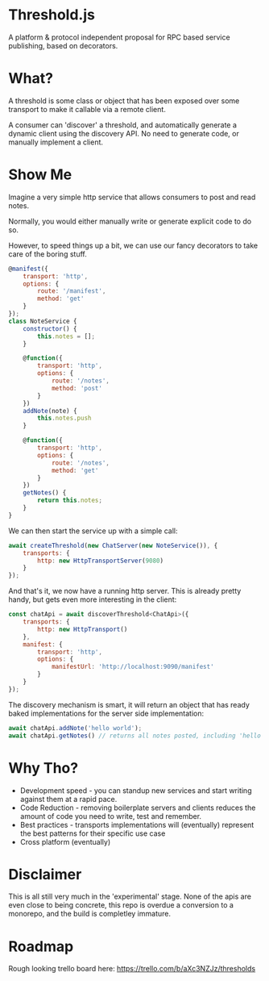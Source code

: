 # Threshold.js
A platform & protocol independent proposal for RPC based service publishing, based on decorators.

# What?

A threshold is some class or object that has been exposed over some transport to make it callable via a remote client. 

A consumer can 'discover' a threshold, and automatically generate a dynamic client using the discovery API. No need to generate code, or manually implement a client.

# Show Me

Imagine a very simple http service that allows consumers to post and read notes.

Normally, you would either manually write or generate explicit code to do so.

However, to speed things up a bit, we can use our fancy decorators to take care of the boring stuff.

```js
@manifest({
    transport: 'http',
    options: {
        route: '/manifest',
        method: 'get'
    }
});
class NoteService {
    constructor() {
        this.notes = [];
    }

    @function({
        transport: 'http',
        options: {
            route: '/notes',
            method: 'post'
        }
    })
    addNote(note) {
        this.notes.push
    }

    @function({
        transport: 'http',
        options: {
            route: '/notes',
            method: 'get'
        }
    })
    getNotes() {
        return this.notes;
    }
}
```

We can then start the service up with a simple call:

```js
await createThreshold(new ChatServer(new NoteService()), {
    transports: {
        http: new HttpTransportServer(9080)
    }
});
```
And that's it, we now have a running http server. This is already pretty handy, but gets even more interesting in the client:

```js
const chatApi = await discoverThreshold<ChatApi>({
    transports: {
        http: new HttpTransport()
    },
    manifest: {
        transport: 'http',
        options: {
            manifestUrl: 'http://localhost:9090/manifest'
        }
    }
});
```

The discovery mechanism is smart, it will return an object that has ready baked implementations for the server side implementation:

```js
await chatApi.addNote('hello world');
await chatApi.getNotes() // returns all notes posted, including 'hello world'
```

# Why Tho?

* Development speed - you can standup new services and start writing against them at a rapid pace.
* Code Reduction - removing boilerplate servers and clients reduces the amount of code you need to write, test and remember.
* Best practices - transports implementations will (eventually) represent the best patterns for their specific use case
* Cross platform (eventually) 

# Disclaimer
This is all still very much in the 'experimental' stage. None of the apis are even close to being concrete, this repo is overdue a conversion to a monorepo, and the build is completley immature.

# Roadmap 

Rough looking trello board here: https://trello.com/b/aXc3NZJz/thresholds


